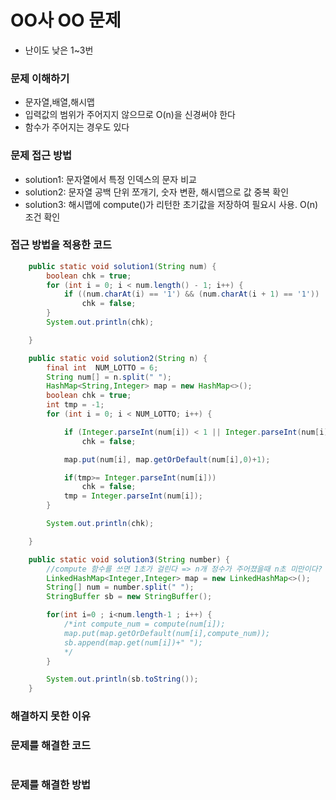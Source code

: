 # OO사 OO 문제

- 난이도 낮은 1~3번

### 문제 이해하기

- 문자열,배열,해시맵
- 입력값의 범위가 주어지지 않으므로 O(n)을 신경써야 한다
- 함수가 주어지는 경우도 있다

### 문제 접근 방법

- solution1: 문자열에서 특정 인덱스의 문자 비교
- solution2: 문자열 공백 단위 쪼개기, 숫자 변환, 해시맵으로 값 중복 확인
- solution3: 해시맵에 compute()가 리턴한 초기값을 저장하여 필요시 사용. O(n) 조건 확인

### 접근 방법을 적용한 코드

```java
    public static void solution1(String num) {
		boolean chk = true;
		for (int i = 0; i < num.length() - 1; i++) {
			if ((num.charAt(i) == '1') && (num.charAt(i + 1) == '1'))
				chk = false;
		}
		System.out.println(chk);

	}

	public static void solution2(String n) {
		final int  NUM_LOTTO = 6;
		String num[] = n.split(" ");
		HashMap<String,Integer> map = new HashMap<>();
		boolean chk = true;
		int tmp = -1;
		for (int i = 0; i < NUM_LOTTO; i++) {

			if (Integer.parseInt(num[i]) < 1 || Integer.parseInt(num[i]) > 45)
				chk = false;

			map.put(num[i], map.getOrDefault(num[i],0)+1);

			if(tmp>= Integer.parseInt(num[i]))
				chk = false;
			tmp = Integer.parseInt(num[i]);
		}

		System.out.println(chk);

	}

	public static void solution3(String number) {
		//compute 함수를 쓰면 1초가 걸린다 => n개 정수가 주어졌을때 n초 미만이다? O(n)를 지키라는 의미.
		LinkedHashMap<Integer,Integer> map = new LinkedHashMap<>();
		String[] num = number.split(" ");
		StringBuffer sb = new StringBuffer();

		for(int i=0 ; i<num.length-1 ; i++) {
			/*int compute_num = compute(num[i]);
			map.put(map.getOrDefault(num[i],compute_num));
			sb.append(map.get(num[i])+" ");
			*/
		}

		System.out.println(sb.toString());
	}
```

### 해결하지 못한 이유

### 문제를 해결한 코드

```java

```

### 문제를 해결한 방법
